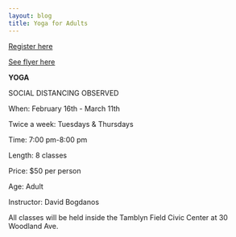 ```yaml
---
layout: blog
title: Yoga for Adults
---
```


[Register here](https://register.communitypass.net/reg/index.cfm)

[See flyer here](https://storage.googleapis.com/static.rutherford-nj.com/recreation/winter-2020-21/YOGA%20FLYER%202_16_2021.pdf)

**YOGA**

SOCIAL DISTANCING OBSERVED

When: February 16th - March 11th

Twice a week: Tuesdays & Thursdays

Time: 7:00 pm-8:00 pm

Length: 8 classes

Price: $50 per person

Age: Adult

Instructor: David Bogdanos

All classes will be held inside the Tamblyn Field Civic Center
at 30 Woodland Ave.
